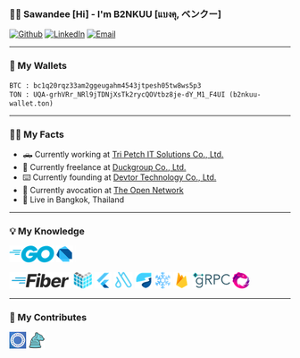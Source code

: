 ### 🙏🏽 Sawandee [Hi] - I'm B2NKUU [แบงคุ, ベンクー]

[![Github](https://img.shields.io/badge/-Github-666699?style=flat-square&amp;labelColor=666699&amp;logoColor=white&amp;logo=github)](https://github.com/b2nkuu) [![LinkedIn](https://img.shields.io/badge/-LinkedIn-0072b1?style=flat-square&amp;labelColor=0072b1&amp;logoColor=white&amp;logo=linkedin)](https://www.linkedin.com/in/b2nkuu) [![Email](https://img.shields.io/badge/-Email-643b9f?style=flat-square&amp;labelColor=643b9f&amp;logoColor=white&amp;logo=gmail)](mailto:ban.kuu@yahoo.com)

---

### 💸 My Wallets

```generic
BTC : bc1q20rqz33am2ggeugahm4543jtpesh05tw8ws5p3
TON : UQA-grhVRr_NRl9jTDNjXsTk2rycQOVtbz8je-dY_M1_F4UI (b2nkuu-wallet.ton)
```

---

### 🙋🏽 My Facts

- 🛻 Currently working at [Tri Petch IT Solutions Co., Ltd.](https://www.tripetchgroup.com/en/tripetchitsolutions)
- 🦆 Currently freelance at [Duckgroup Co., Ltd.](https://www.duckgroup.co)
- ⌨️ Currently founding at [Devtor Technology Co., Ltd.](https://devtor.technology)
- 💎 Currently avocation at [The Open Network](https://ton.org/)
- 🛌 Live in Bangkok, Thailand

---

### 💡 My Knowledge

<img src="image/skill-golang.png"/> <img src="image/skill-dart.png"/> <img src="image/skill-other.png"/>

<a href="https://github.com/gofiber/fiber"><img src="image/skill-gofiber.png"/></a> <a href="https://github.com/labstack/echo"><img src="image/skill-echo.png"/></a> <a href="https://github.com/flutter"><img src="image/skill-flutter.png"/></a> <a href="https://github.com/Milad-Akarie/auto_route_library"><img src="image/skill-autoroute.png"/></a> <a href="https://github.com/rrousselgit/riverpod"><img src="image/skill-riverpod.png"/></a> <a href="https://github.com/rrousselGit/freezed"><img src="image/skill-freezed.png"/></a> <a href="https://github.com/firebase"><img src="image/skill-firebase.png"/></a> <a href="https://github.com/grpc/grpc"><img src="image/skill-grpc.png"/></a> <a href="https://github.com/ReactiveX"><img src="image/skill-reactivex.png"/></a>

---

### 🧤 My Contributes

<a href="https://github.com/mytonwalletorg/mytonwallet"><img src="image/contributor-mytonwallet.png"/></a> <a href="https://github.com/FlutterGen/flutter_gen"><img src="image/contributor-fluttergen.png"/></a>